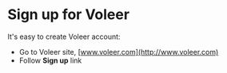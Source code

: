 # Sign up for Voleer

It's easy to create Voleer account:

* Go to Voleer site, [www.voleer.com](http://www.voleer.com)
* Follow **Sign up** link
